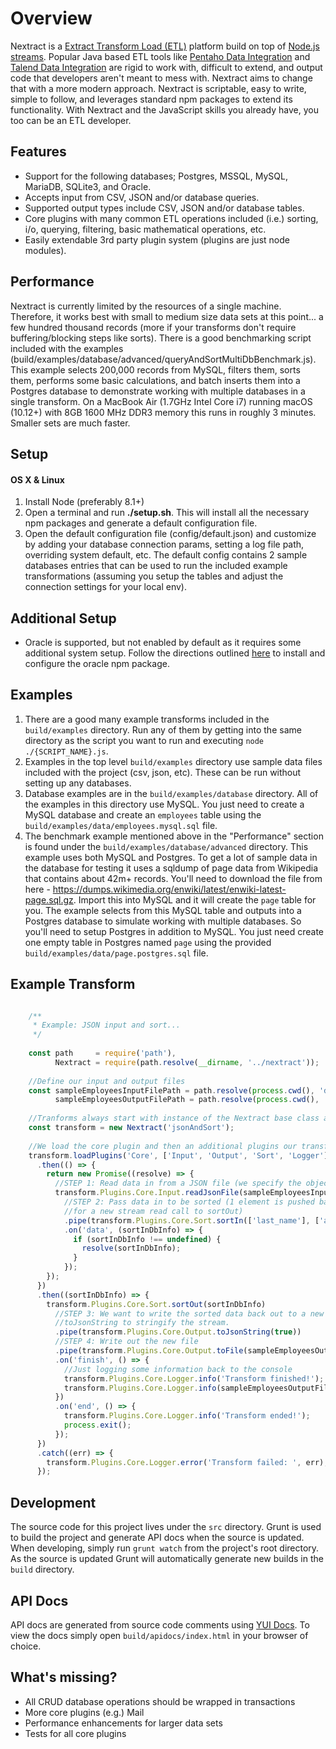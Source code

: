 # Overview
Nextract is a [Extract Transform Load (ETL)](https://en.wikipedia.org/wiki/Extract,_transform,_load) platform build on top of [Node.js streams](https://nodejs.org/api/stream.html). Popular Java based ETL tools like [Pentaho Data Integration](http://www.pentaho.com/product/data-integration) and [Talend Data Integration](https://www.talend.com/products/data-integration/) are rigid to work with, difficult to extend, and output code that developers aren't meant to mess with.  Nextract aims to change that with a more modern approach. Nextract is scriptable, easy to write, simple to follow, and leverages standard npm packages to extend its functionality. With Nextract and the JavaScript skills you already have, you too can be an ETL developer.

## Features

 - Support for the following databases; Postgres, MSSQL, MySQL, MariaDB, SQLite3, and Oracle.
 - Accepts input from CSV, JSON and/or database queries.
 - Supported output types include CSV, JSON and/or database tables.
 - Core plugins with many common ETL operations included (i.e.) sorting, i/o, querying, filtering, basic mathematical operations, etc.
 - Easily extendable 3rd party plugin system (plugins are just node modules).

## Performance
 Nextract is currently limited by the resources of a single machine. Therefore, it works best with small to medium size data sets at this point... a few hundred thousand records (more if your transforms don't require buffering/blocking steps like sorts). There is a good benchmarking script included with the examples (build/examples/database/advanced/queryAndSortMultiDbBenchmark.js). This example selects 200,000 records from MySQL, filters them, sorts them, performs some basic calculations, and batch inserts them into a Postgres database to demonstrate working with multiple databases in a single transform. On a MacBook Air (1.7GHz Intel Core i7) running macOS (10.12+) with 8GB 1600 MHz DDR3 memory this runs in roughly 3 minutes. Smaller sets are much faster.

## Setup

#### OS X & Linux

 1. Install Node (preferably 8.1+)
 2. Open a terminal and run **./setup.sh**.  This will install all the necessary npm packages and generate a default configuration file.
 3. Open the default configuration file (config/default.json) and customize by adding your database connection params, setting a log file path, overriding system default, etc. The default config contains 2 sample databases entries that can be used to run the included example transformations (assuming you setup the tables and adjust the connection settings for your local env).

## Additional Setup

 - Oracle is supported, but not enabled by default as it requires some additional system setup. Follow the directions outlined [here](https://www.npmjs.com/package/oracle) to install and configure the oracle npm package.

## Examples

 1. There are a good many example transforms included in the `build/examples` directory. Run any of them by getting into the same directory as the script you want to run and executing `node ./{SCRIPT_NAME}.js`.
 2. Examples in the top level `build/examples` directory use sample data files included with the project (csv, json, etc). These can be run without setting up any databases.
 3. Database examples are in the `build/examples/database` directory. All of the examples in this directory use MySQL. You just need to create a MySQL database and create an `employees` table using the `build/examples/data/employees.mysql.sql` file.
 4. The benchmark example mentioned above in the "Performance" section is found under the `build/examples/database/advanced` directory. This example uses both MySQL and Postgres. To get a lot of sample data in the database for testing it uses a sqldump of page data from Wikipedia that contains about 42m+ records. You'll need to download the file from here - https://dumps.wikimedia.org/enwiki/latest/enwiki-latest-page.sql.gz. Import this into MySQL and it will create the `page` table for you. The example selects from this MySQL table and outputs into a Postgres database to simulate working with multiple databases. So you'll need to setup Postgres in addition to MySQL. You just need create one empty table in Postgres named `page` using the provided `build/examples/data/page.postgres.sql` file.

## Example Transform
```javascript

    /**
     * Example: JSON input and sort...
     */
    
    const path     = require('path'),
          Nextract = require(path.resolve(__dirname, '../nextract'));
    
    //Define our input and output files
    const sampleEmployeesInputFilePath = path.resolve(process.cwd(), 'data/employees.json'),
          sampleEmployeesOutputFilePath = path.resolve(process.cwd(), 'data/employees_output.json');
    
    //Tranforms always start with instance of the Nextract base class and a tranform name
    const transform = new Nextract('jsonAndSort');
    
    //We load the core plugin and then an additional plugins our transform requires
    transform.loadPlugins('Core', ['Input', 'Output', 'Sort', 'Logger'])
      .then(() => {
        return new Promise((resolve) => {
          //STEP 1: Read data in from a JSON file (we specify the object path we care about)
          transform.Plugins.Core.Input.readJsonFile(sampleEmployeesInputFilePath, 'data.employees.*')
            //STEP 2: Pass data in to be sorted (1 element is pushed back and it is the expected input
            //for a new stream read call to sortOut)
            .pipe(transform.Plugins.Core.Sort.sortIn(['last_name'], ['asc']))
            .on('data', (sortInDbInfo) => {
              if (sortInDbInfo !== undefined) {
                resolve(sortInDbInfo);
              }
            });
        });
      })
      .then((sortInDbInfo) => {
        transform.Plugins.Core.Sort.sortOut(sortInDbInfo)
          //STEP 3: We want to write the sorted data back out to a new JSON file so first we use
          //toJsonString to stringify the stream.
          .pipe(transform.Plugins.Core.Output.toJsonString(true))
          //STEP 4: Write out the new file
          .pipe(transform.Plugins.Core.Output.toFile(sampleEmployeesOutputFilePath))
          .on('finish', () => {
            //Just logging some information back to the console
            transform.Plugins.Core.Logger.info('Transform finished!');
            transform.Plugins.Core.Logger.info(sampleEmployeesOutputFilePath, 'has been written');
          })
          .on('end', () => {
            transform.Plugins.Core.Logger.info('Transform ended!');
            process.exit();
          });
      })
      .catch((err) => {
        transform.Plugins.Core.Logger.error('Transform failed: ', err);
      });
```
## Development
 The source code for this project lives under the `src` directory. Grunt is used to build the project and generate API docs when the source is updated. When developing, simply run `grunt watch` from the project's root directory. As the source is updated Grunt will automatically generate new builds in the `build` directory.

## API Docs
API docs are generated from source code comments using [YUI Docs](https://yui.github.io/yuidoc/). To view the docs simply open `build/apidocs/index.html` in your browser of choice.

## What's missing?

 - All CRUD database operations should be wrapped in transactions
 - More core plugins (e.g.) Mail
 - Performance enhancements for larger data sets
 - Tests for all core plugins
